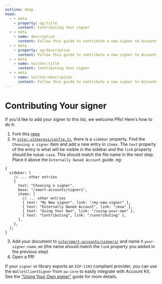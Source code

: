 ```yaml
---
outline: deep
head:
  - - meta
    - property: og:title
      content: Contributing Your signer
  - - meta
    - name: description
      content: Follow this guide to contribute a new signer to Account Kit documentation, and enable developers to sign ERC-4337 transactions with your signer.
  - - meta
    - property: og:description
      content: Follow this guide to contribute a new signer to Account Kit documentation, and enable developers to sign ERC-4337 transactions with your signer.
  - - meta
    - name: twitter:title
      content: Contributing Your signer
  - - meta
    - name: twitter:description
      content: Follow this guide to contribute a new signer to Account Kit documentation, and enable developers to sign ERC-4337 transactions with your signer.
---
```


# Contributing Your signer

If you'd like to add your signer to this list, we welcome PRs! Here's how to do it:

1. Fork this [repo](https://github.com/OMGWINNING/aa-sdk-staging)
2. In [`site/.vitepress/config.ts`](https://github.com/OMGWINNING/aa-sdk-private/blob/main/site/.vitepress/config.ts), there is a `sidebar` property. Find the `Choosing a signer` item and add a new entry in `items`. The `text` property of the entry is what will be visible in the sidebar and the `link` property should be `kebab-case`. This should match the file name in the next step. Place it above the `Externally Owned Account` guide. eg:

```ts{9}
{
  sidebar: [
    // ... other entries
    {
      text: "Choosing a signer",
      base: "/smart-accounts/signers",
      items: [
        // ... other entries
        { text: "My New signer", link: "/my-new-signer" },
        { text: "Externally Owned Account", link: "/eoa" },
        { text: "Using Your Own", link: "/using-your-own" },
        { text: "Contributing", link: "/contributing" },
      ],
    },
  ];
}
```

3. Add your document to [`site/smart-accounts/signers/`](https://github.com/OMGWINNING/aa-sdk-staging/tree/main/site/smart-accounts/signers) and name it `your-signer-name.md` (the name should match the `link` property you added in the previous step)
4. Open a PR!

If your `signer` or library exports an `EIP-1193` compliant provider, you can use the `WalletClientSigner` from `aa-core` to easily integrate with Account Kit. See the ["Using Your Own signer"](/smart-accounts/signers/custom-signer) guide for more details.
